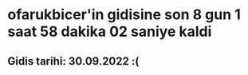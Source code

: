 # ofarukbicer'in gidisine son 8 gun 1 saat 58 dakika 02 saniye kaldi

## Gidis tarihi: 30.09.2022 :(